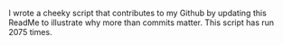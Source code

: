 I wrote a cheeky script that contributes to my Github by updating this ReadMe to illustrate why more than commits matter. This script has run 2075 times.